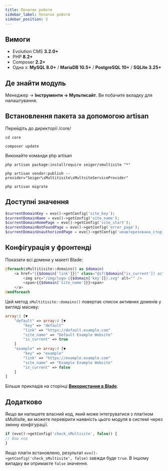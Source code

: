 ```yaml
---
title: Початок роботи
sidebar_label: Початок роботи
sidebar_position: 2
---
```


## Вимоги
- Evolution CMS **3.2.0+**
- PHP **8.2+**
- Composer **2.2+**
- Одна з: **MySQL 8.0+** / **MariaDB 10.5+** / **PostgreSQL 10+** / **SQLite 3.25+**

## Де знайти модуль
Менеджер → **Інструменти → Мультисайт**. Ви побачите вкладку для налаштування.

## Встановлення пакета за допомогою artisan

Перейдіть до директорії /core/

```console
cd core
```

```console
composer update
```

Виконайте команди php artisan

```console
php artisan package:installrequire seiger/smultisite "*"
```

```console
php artisan vendor:publish --provider="Seiger\sMultitisite\sMultsiteServiceProvider"
```

```console
php artisan migrate
```

## Доступні значення

```php
$currentDomainKey = evo()->getConfig('site_key');
$currentDomainName = evo()->getConfig('site_name');
$currentDomainHomePage = evo()->getConfig('site_start');
$currentDomainNotFoundPage = evo()->getConfig('error_page');
$currentDomainUnauthorizedPage = evo()->getConfig('неавторизована_сторінка');
```

## Конфігурація у фронтенді

Показати всі домени у макеті Blade:

```php
@foreach(sMultitisite::domains() as $domain)
    <a href="{{$domain['link']}}" class="@if($domain['is_current']) active @endif">
        <img src="/img/logo-{{$domain['key']}}.svg" alt="" />
        <span>{{$domain['site_name']}}<span>
    </a>
@endforeach
```

Цей метод ```sMultitisite::domains()``` повертає список активних доменів у вигляді масиву:

```php
array:2 [▼
    "default" => array:4 [▼
        "key" => "default"
        "link" => "https://default.example.com"
        "site_name" => "Default Example Website"
        "is_current" => true
    ]
    "example" => array:4 [▼
        "key" => "example"
        "link" => "https://example.example.com"
        "site_name" => "Example Example Website"
        "is_current" => false
    ]
]
```

Більше прикладів на сторінці **[Використання в Blade](./use-in-blade.md)**.

## Додатково

Якщо ви напишете власний код, який може інтегруватися з плагіном sMultisite, ви можете перевірити наявність цього модуля в системі через змінну конфігурації.

```php
if (evo()->getConfig('check_sMultisite', false)) {
// Ваш код
}
```

Якщо плагін встановлено, результат ```evo()->getConfig('check_sMultisite', false)``` завжди буде ```true```. В іншому випадку ви отримаєте ```false``` значення.
